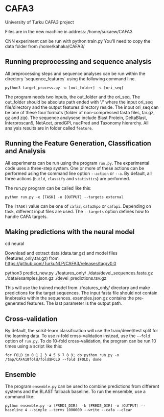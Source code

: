 # CAFA3
University of Turku CAFA3 project

Files are in the new machine in address: /home/sukaew/CAFA3

CNN experiment can be run with python train.py
You'll need to copy the data folder from /home/kahaka/CAFA3/

Running preprocessing and sequence analysis
-------------------------------------------
All preprocessing steps and sequence analyses can be run within the directory 'sequence_features' using the following command line. 

`python3 target_process.py -o [out_folder] -s [ori_seq]`

The program needs two inputs, the out_folder and the ori_seq. The out_folder should be absolute path ended with '/' where the input ori_seq file/directory and the output features directory reside. The input ori_seq can be one of these four formats (folder of non-compressed fasta files, tar.gz, gz and zip). The sequence analysese include Blast Protein, DeltaBlast, Interproscan5, NetAcet, predGPI, nucPred and Taxonomy hierarchy. All analysis results are in folder called `feature`.

Running the Feature Generation, Classification and Analysis
-----------------------------------------------------------
All experiments can be run using the program `run.py`. The experimental code uses a three-step system. One or more of these actions can be performed using the command line option `--action` or `--a`. By default, all three actions (`build`, `classify` and `statistics`) are performed.

The run.py program can be called like this:

`python run.py -e [TASK] -o [OUTPUT] --targets external`

The `[TASK]` value can be one of `cafa3`, `cafa3hpo` or `cafapi`. Depending on task, different input files are used. The `--targets` option defines how to handle CAFA targets.

Making predictions with the neural model
----------------------------------------

cd neural

Download and extract data (data.tar.gz) and model files (features_only.tar.gz) from https://github.com/TurkuNLP/CAFA3/releases/tag/v0.0

python3 predict_new.py ./features_only/ ./data/devel_sequences.fasta.gz ./data/examples.json.gz ./devel_predictions.tsv.gz

This will use the trained model from ./features_only/ directory and make predictions for the target sequences. The input fasta file should not contain linebreaks within the sequences. examples.json.gz contains the pre-generated features. The last parameter is the output path.

Cross-validation
----------------
By default, the scikit-learn classification will use the train/devel/test split for the learning data. To use n-fold cross-validation instead, use the `--fold` option of `run.py`. To do 10-fold cross-validation, the program can be run 10 times using a script like this:

`for FOLD in 0 1 2 3 4 5 6 7 8 9; do python run.py -o /tmp/CAFA10fold/fold$FOLD --fold $FOLD; done`

Ensemble
--------
The program `ensemble.py` can be used to combine predictions from different systems and the BLAST fallback baseline. To run the ensemble, use a command like:

`python ensemble.py -a [PRED1_DIR]  -b [PRED2_DIR] -o [OUTPUT] --baseline 4 --simple --terms 1000000 --write --cafa --clear`
